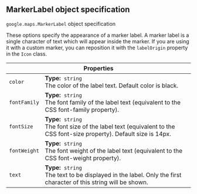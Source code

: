 <h2 id="MarkerLabel"> MarkerLabel object specification </h2><p>
<code><span itemprop="path">google.maps</span>.<span itemprop="name">MarkerLabel</span></code>
object specification
</p><p>These options specify the appearance of a marker label. A marker label is a single character of text which will appear inside the marker. If you are using it with a custom marker, you can reposition it with the <code>labelOrigin</code> property in the <code>Icon</code> class.</p><div class="devsite-table-wrapper"><table class="properties responsive" summary="record MarkerLabel - Properties">
<thead>
<tr><th colspan="2">Properties</th>
</tr></thead>
<tbody>
<tr>
<td><code><span>color</span></code></td>
<td><div><strong>Type:</strong>&nbsp; <code>string</code></div>
<div class="desc">The color of the label text. Default color is black.</div></td>
</tr>
<tr>
<td><code><span>fontFamily</span></code></td>
<td><div><strong>Type:</strong>&nbsp; <code>string</code></div>
<div class="desc">The font family of the label text (equivalent to the CSS font-family property).</div></td>
</tr>
<tr>
<td><code><span>fontSize</span></code></td>
<td><div><strong>Type:</strong>&nbsp; <code>string</code></div>
<div class="desc">The font size of the label text (equivalent to the CSS font-size property). Default size is 14px.</div></td>
</tr>
<tr>
<td><code><span>fontWeight</span></code></td>
<td><div><strong>Type:</strong>&nbsp; <code>string</code></div>
<div class="desc">The font weight of the label text (equivalent to the CSS font-weight property).</div></td>
</tr>
<tr>
<td><code><span>text</span></code></td>
<td><div><strong>Type:</strong>&nbsp; <code>string</code></div>
<div class="desc">The text to be displayed in the label. Only the first character of this string will be shown.</div></td>
</tr>
</tbody>
</table></div>